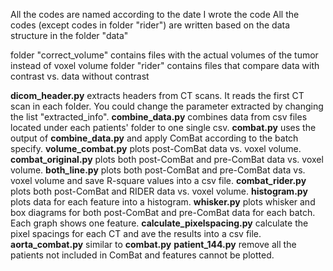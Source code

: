All the codes are named according to the date I wrote the code
All the codes (except codes in folder "rider") are written based on the data structure in the folder "data"

folder "correct_volume" contains files with the actual volumes of the tumor instead of voxel volume
folder "rider" contains files that compare data with contrast vs. data without contrast

**dicom_header.py** extracts headers from CT scans. It reads the first CT scan in each folder. You could change the parameter extracted by changing the list "extracted_info". 
**combine_data.py** combines data from csv files located under each patients' folder to one single csv. 
**combat.py** uses the output of **combine_data.py** and apply ComBat according to the batch specify. 
**volume_combat.py** plots post-ComBat data vs. voxel volume. 
**combat_original.py** plots both post-ComBat and pre-ComBat data vs. voxel volume. 
**both_line.py** plots both post-ComBat and pre-ComBat data vs. voxel volume and save R-square values into a csv file. 
**combat_rider.py** plots both post-ComBat and RIDER data vs. voxel volume. 
**histogram.py** plots data for each feature into a histogram. 
**whisker.py** plots whisker and box diagrams for both post-ComBat and pre-ComBat data for each batch. Each graph shows one feature. 
**calculate_pixelspacing.py** calculate the pixel spacings for each CT and ave the results into a csv file. 
**aorta_combat.py** similar to **combat.py**
**patient_144.py** remove all the patients not included in ComBat and features cannot be plotted. 
